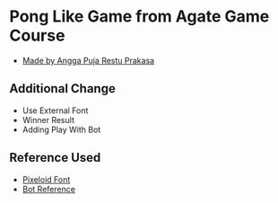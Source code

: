 # Pong Like Game from Agate Game Course

- [Made by Angga Puja Restu Prakasa](https://github.com/kierskies)

## Additional Change
- Use External Font
- Winner Result
- Adding Play With Bot

## Reference Used
- [Pixeloid Font](https://www.fontspace.com/pixeloid-font-f69232)
- [Bot Reference](https://forum.unity.com/threads/scripting-ai-for-2d-pong-game.229226/)
